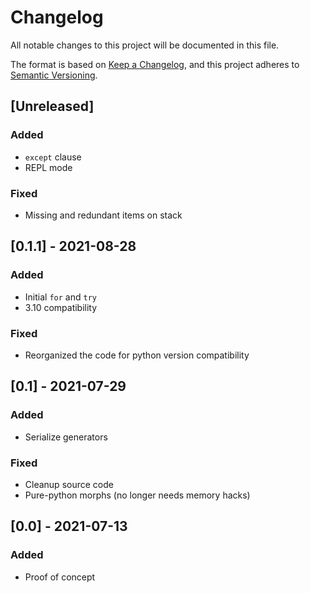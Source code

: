 # Changelog
All notable changes to this project will be documented in this file.

The format is based on [Keep a Changelog](https://keepachangelog.com/en/1.0.0/),
and this project adheres to [Semantic Versioning](https://semver.org/spec/v2.0.0.html).

## [Unreleased]

### Added

+ `except` clause
+ REPL mode

### Fixed

+ Missing and redundant items on stack

## [0.1.1] - 2021-08-28

### Added

+ Initial `for` and `try`
+ 3.10 compatibility

### Fixed

+ Reorganized the code for python version compatibility

## [0.1] - 2021-07-29

### Added

+ Serialize generators

### Fixed

+ Cleanup source code
+ Pure-python morphs (no longer needs memory hacks)

## [0.0] - 2021-07-13

### Added

+ Proof of concept

